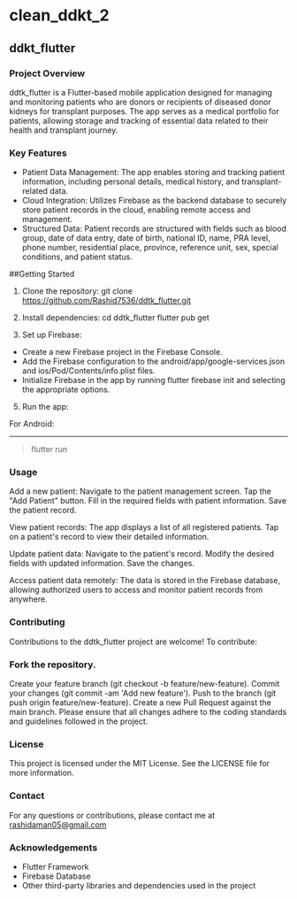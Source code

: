 # clean_ddkt_2

## ddkt_flutter
### Project Overview
ddtk_flutter is a Flutter-based mobile application designed for managing and monitoring patients who are donors or recipients of diseased donor kidneys for transplant purposes. The app serves as a medical portfolio for patients, allowing storage and tracking of essential data related to their health and transplant journey.

### Key Features
- Patient Data Management: The app enables storing and tracking patient information, including personal details, medical history, and transplant-related data.
- Cloud Integration: Utilizes Firebase as the backend database to securely store patient records in the cloud, enabling remote access and management.
- Structured Data: Patient records are structured with fields such as blood group, date of data entry, date of birth, national ID, name, PRA level, phone number, residential place, province, reference unit, sex, special conditions, and patient status.

##Getting Started
1. Clone the repository:
git clone https://github.com/Rashid7536/ddtk_flutter.git

2. Install dependencies:
cd ddtk_flutter
flutter pub get

4. Set up Firebase:
- Create a new Firebase project in the Firebase Console.
- Add the Firebase configuration to the android/app/google-services.json and ios/Pod/Contents/info.plist files.
- Initialize Firebase in the app by running flutter firebase init and selecting the appropriate options.

5. Run the app:

For Android:

---
> flutter run


### Usage

Add a new patient:
Navigate to the patient management screen.
Tap the "Add Patient" button.
Fill in the required fields with patient information.
Save the patient record.

View patient records:
The app displays a list of all registered patients.
Tap on a patient's record to view their detailed information.

Update patient data:
Navigate to the patient's record.
Modify the desired fields with updated information.
Save the changes.

Access patient data remotely:
The data is stored in the Firebase database, allowing authorized users to access and monitor patient records from anywhere.

### Contributing
Contributions to the ddtk_flutter project are welcome! To contribute:

### Fork the repository.
Create your feature branch (git checkout -b feature/new-feature).
Commit your changes (git commit -am 'Add new feature').
Push to the branch (git push origin feature/new-feature).
Create a new Pull Request against the main branch.
Please ensure that all changes adhere to the coding standards and guidelines followed in the project.

### License
This project is licensed under the MIT License. See the LICENSE file for more information.

### Contact
For any questions or contributions, please contact me at rashidaman05@gmail.com

### Acknowledgements
- Flutter Framework
- Firebase Database
- Other third-party libraries and dependencies used in the project
